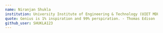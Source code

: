 ```yaml
---
name: Niranjan Shukla
institution: University Institute of Engineering & Technology (UIET MDU) M. D. University, Rohtak
quote: Genius is 1% inspiration and 99% perspiration. - Thomas Edison
github_user: SHUKLA123
---
```

